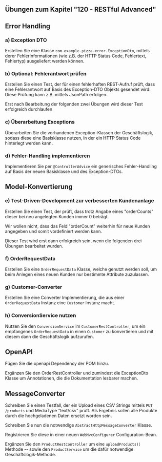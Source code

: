 ## Übungen zum Kapitel "120 - RESTful Advanced"

## Error Handling

### a) Exception DTO

Erstellen Sie eine Klasse `com.example.pizza.error.ExceptionDto`, mittels derer
Fehlerinformationen (wie z.B. der HTTP Status Code, Fehlertext, Fehlertyp)
ausgeliefert werden können.

### b) Optional: Fehlerantwort prüfen

Erstellen Sie einen Test, der für einen fehlerhaften REST-Aufruf prüft, dass eine
Fehlerantwort auf Basis des Exception-DTO Objekts gesendet wird. Diese Prüfung kann
z.B. mittels JsonPath erfolgen.

Erst nach Bearbeitung der folgenden zwei Übungen wird dieser Test erfolgreich durchlaufen

### c) Überarbeitung Exceptions

Überarbeiten Sie die vorhandenen Exception-Klassen der Geschäftslogik, sodass diese
eine Basisklasse nutzen, in der ein HTTP Status Code hinterlegt werden kann.

### d) Fehler-Handling implementieren

Implementieren Sie per `@ControllerAdvice` ein generisches Fehler-Handling auf
Basis der neuen Basisklasse und des Exception-DTOs.

## Model-Konvertierung

### e) Test-Driven-Development zur verbesserten Kundenanlage

Erstellen Sie einen Test, der prüft, dass trotz Angabe eines "orderCounts" dieser bei
neu angelegten Kunden immer 0 beträgt.

Wir wollen nicht, dass das Feld "orderCount" weiterhin für neue Kunden angegeben und
somit vordefiniert werden kann.

Dieser Test wird erst dann erfolgreich sein, wenn die folgenden drei Übungen bearbeitet wurden.

### f) OrderRequestData

Erstellen Sie eine `OrderRequestData` Klasse, welche genutzt werden soll, um beim
Anlegen eines neuen Kunden nur bestimmte Attribute zuzulassen.

### g) Customer-Converter

Erstellen Sie eine Converter Implementierung, die aus einer `OrderRequestData`
Instanz eine `Customer` Instanz macht.

### h) ConversionService nutzen

Nutzen Sie den `ConversionService` im `CustomerRestController`, um ein empfangenes
`OrderRequestData` in einen `Customer` zu konvertieren und mit diesem dann die
Geschäftslogik aufzurufen.

## OpenAPI

Fügen Sie die openapi Dependency der POM hinzu.

Ergänzen Sie den OrderRestController und zumindest die ExceptionDto Klasse um Annotationen, die die
Dokumentation
lesbarer machen.

## MessageConverter

Schreiben Sie einen Testfall, der ein Upload eines CSV Strings mittels `PUT /products` und
MediaType "text/csv"
prüft. Als Ergebnis sollen alle Produkte durch die hochgeladenen Daten ersetzt worden sein.

Schreiben Sie nun die notwendige `AbstractHttpMessageConverter` Klasse.

Registrieren Sie diese in einer neuen `WebMvcConfigurer` Configuration-Bean.

Ergänzen Sie den `ProductRestController` um eine `uploadProducts()` Methode -- sowie
den `ProductService` um die
dafür notwendige Geschäftslogik-Methode.